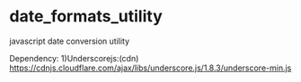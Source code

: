 # date_formats_utility
javascript date conversion utility

Dependency:
1)Underscorejs:(cdn) https://cdnjs.cloudflare.com/ajax/libs/underscore.js/1.8.3/underscore-min.js
